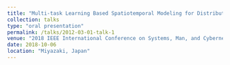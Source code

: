 ```yaml
---
title: "Multi-task Learning Based Spatiotemporal Modeling for Distributed Thermal Processes"
collection: talks
type: "oral presentation"
permalink: /talks/2012-03-01-talk-1
venue: "2018 IEEE International Conference on Systems, Man, and Cybernetics"
date: 2018-10-06
location: "Miyazaki, Japan"
---
```

